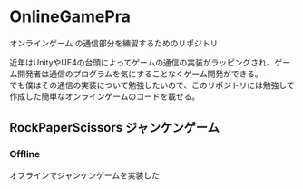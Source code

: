 # OnlineGamePra
オンラインゲーム の通信部分を練習するためのリポジトリ

近年はUnityやUE4の台頭によってゲームの通信の実装がラッピングされ、ゲーム開発者は通信のプログラムを気にすることなくゲーム開発ができる。<br>
でも僕はその通信の実装について勉強したいので、このリポジトリには勉強して作成した簡単なオンラインゲームのコードを載せる。

## RockPaperScissors ジャンケンゲーム<br>
### Offline<br>
オフラインでジャンケンゲームを実装した<br>
